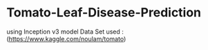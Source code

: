 # Tomato-Leaf-Disease-Prediction
using Inception v3 model
Data Set used : (https://www.kaggle.com/noulam/tomato)
